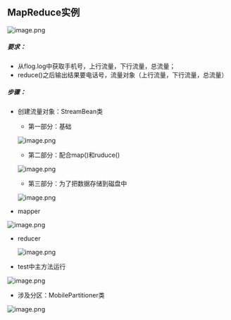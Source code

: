## MapReduce实例

![image.png](https://upload-images.jianshu.io/upload_images/14466577-6a4e69e895734439.png?imageMogr2/auto-orient/strip%7CimageView2/2/w/1240)

##### 要求：
* 从flog.log中获取手机号，上行流量，下行流量，总流量；
* reduce()之后输出结果要电话号，流量对象（上行流量，下行流量，总流量）
##### 步骤：
* 创建流量对象：StreamBean类
  * 第一部分：基础

  ![image.png](https://upload-images.jianshu.io/upload_images/14466577-3e0633c00eff8538.png?imageMogr2/auto-orient/strip%7CimageView2/2/w/1240)
  
  * 第二部分：配合map()和ruduce()
  
  ![image.png](https://upload-images.jianshu.io/upload_images/14466577-eee1f9e5be912b12.png?imageMogr2/auto-orient/strip%7CimageView2/2/w/1240)
  
   * 第三部分：为了把数据存储到磁盘中
   
   ![image.png](https://upload-images.jianshu.io/upload_images/14466577-e1bc7af4f29d90e2.png?imageMogr2/auto-orient/strip%7CimageView2/2/w/1240)
  
*  mapper

  ![image.png](https://upload-images.jianshu.io/upload_images/14466577-402a64f5f1608bc3.png?imageMogr2/auto-orient/strip%7CimageView2/2/w/1240)

* reducer

  ![image.png](https://upload-images.jianshu.io/upload_images/14466577-04f84b35283b73d2.png?imageMogr2/auto-orient/strip%7CimageView2/2/w/1240)
  
* test中主方法运行

 ![image.png](https://upload-images.jianshu.io/upload_images/14466577-46ff514b5a5f3331.png?imageMogr2/auto-orient/strip%7CimageView2/2/w/1240)
 
   * 涉及分区：MobilePartitioner类
  
   ![image.png](https://upload-images.jianshu.io/upload_images/14466577-0b45be4d24e6f167.png?imageMogr2/auto-orient/strip%7CimageView2/2/w/1240)

 




